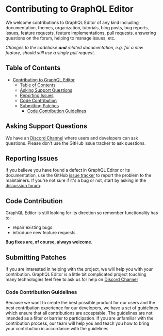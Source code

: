# Contributing to GraphQL Editor

We welcome contributions to GraphQL Editor of any kind including documentation, themes,
organization, tutorials, blog posts, bug reports, issues, feature requests,
feature implementations, pull requests, answering questions on the forum,
helping to manage issues, etc.

_Changes to the codebase **and** related documentation, e.g. for a new feature, should still use a single pull request._

## Table of Contents

- [Contributing to GraphQL Editor](#contributing-to-graphql-editor)
  - [Table of Contents](#table-of-contents)
  - [Asking Support Questions](#asking-support-questions)
  - [Reporting Issues](#reporting-issues)
  - [Code Contribution](#code-contribution)
  - [Submitting Patches](#submitting-patches)
    - [Code Contribution Guidelines](#code-contribution-guidelines)

## Asking Support Questions

We have an [Discord Channel](https://discord.gg/6QeW7K) where users and developers can ask questions.
Please don't use the GitHub issue tracker to ask questions.

## Reporting Issues

If you believe you have found a defect in GraphQL Editor or its documentation, use
the GitHub [issue tracker](https://github.com/slothking-online/graphql-editor/issues) to report
the problem to the maintainers. If you're not sure if it's a bug or not,
start by asking in the [discussion forum](https://spectrum.chat/graphql-editor).

## Code Contribution

GraphQL Editor is still looking for its direction so remember functionality has to:

- repair existing bugs
- introduce new feature requests

**Bug fixes are, of course, always welcome.**

## Submitting Patches

If you are interested in helping with the project, we will help you with your contribution. GraphQL Editor is a little bit complicated project touching many technologies feel free to ask us for help on [Discord Channel](https://discord.gg/6QeW7K)

### Code Contribution Guidelines

Because we want to create the best possible product for our users and the best contribution experience for our developers, we have a set of guidelines which ensure that all contributions are acceptable. The guidelines are not intended as a filter or barrier to participation. If you are unfamiliar with the contribution process, our team will help you and teach you how to bring your contribution in accordance with the guidelines.